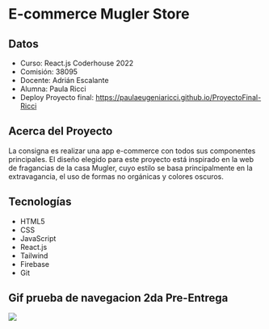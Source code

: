 # E-commerce Mugler Store

## Datos
- Curso: React.js Coderhouse 2022
- Comisión: 38095
- Docente: Adrián Escalante
- Alumna: Paula Ricci
- Deploy Proyecto final: https://paulaeugeniaricci.github.io/ProyectoFinal-Ricci

## Acerca del Proyecto
La consigna es realizar una app e-commerce con todos sus componentes principales.
El diseño elegido para este proyecto está inspirado en la web de fragancias de la casa Mugler, cuyo estilo se basa principalmente en la extravagancia, el uso de formas no orgánicas y colores oscuros.

## Tecnologías
- HTML5
- CSS
- JavaScript
- React.js
- Tailwind
- Firebase
- Git

## Gif prueba de navegacion 2da Pre-Entrega

<img src="/PreEntrega2-Ricci.gif"/>

